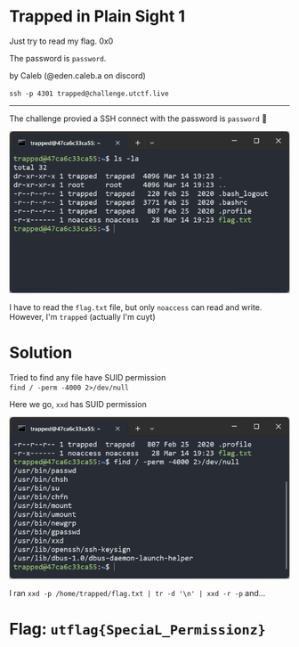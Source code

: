 # Trapped in Plain Sight 1

Just try to read my flag. 0x0

The password is `password`.

by Caleb (@eden.caleb.a on discord)

`ssh -p 4301 trapped@challenge.utctf.live`

---

The challenge provied a SSH connect with the password is `password` 🫠

![SSH and ls show flag.txt](image/img1.png)

I have to read the `flag.txt` file, but only `noaccess` can read and write. However, I'm `trapped` (actually I'm cuyt)

# Solution

Tried to find any file have SUID permission  
`find / -perm -4000 2>/dev/null`

Here we go, `xxd` has SUID permission

![xxd command found](image/img2.png)

I ran `xxd -p /home/trapped/flag.txt | tr -d '\n' | xxd -r -p` and...

# Flag: `utflag{SpeciaL_Permissionz}`

